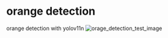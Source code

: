 # orange detection

orange detection with yolov11n
![orage_detection_test_image](https://github.com/user-attachments/assets/3926c062-f908-403d-9e25-69e55184b39e)
